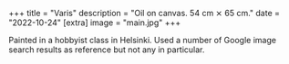 +++
title = "Varis"
description = "Oil on canvas. 54 cm ⨯ 65 cm."
date = "2022-10-24"
[extra]
image = "main.jpg"
+++

Painted in a hobbyist class in Helsinki. Used a number of Google image search results as reference but not any in particular.
